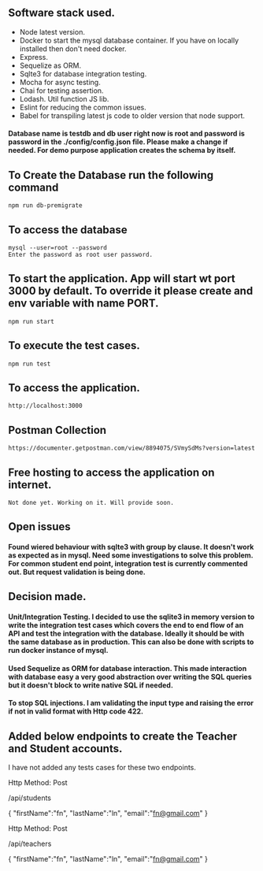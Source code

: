## Software stack used.
* Node latest version.
* Docker to start the mysql database container. If you have on locally installed then don't need docker.
* Express.
* Sequelize as ORM.
* Sqlte3 for database integration testing.
* Mocha for async testing.
* Chai for testing assertion.
* Lodash. Util function JS lib.
* Eslint for reducing the common issues.
* Babel for transpiling latest js code to older version that node support.


#### Database name is testdb and db user right now is root and password is password in the ./config/config.json file. Please make a change if needed. For demo purpose application creates the schema by itself.

## To Create the Database run the following command
``` 
npm run db-premigrate
```

## To access the database
```
mysql --user=root --password
Enter the password as root user password.
```

## To start the application. App will start wt port 3000 by default. To override it please create and env variable with name PORT.
```
npm run start
```

## To execute the test cases.
```
npm run test
```

## To access the application.
```
http://localhost:3000
```

## Postman Collection
```
https://documenter.getpostman.com/view/8894075/SVmySdMs?version=latest
```

## Free hosting to access the application on internet.
```
Not done yet. Working on it. Will provide soon.
```

## Open issues
#### Found wiered behaviour with sqlte3 with group by clause. It doesn't work as expected as in mysql. Need some investigations to solve this problem. For common student end point, integration test is currently commented out. But request validation is being done.

## Decision made.

#### Unit/Integration Testing. I decided to use the sqlite3 in memory version to write the integration test cases which covers the end to end flow of an API and test the integration with the database. Ideally it should be with the same database as in production. This can also be done with scripts to run docker instance of mysql.

#### Used Sequelize as ORM for database interaction. This made interaction with database easy a very good abstraction over writing the SQL queries but it doesn't block to write native SQL if needed.

#### To stop SQL injections. I am validating the input type and raising the error if not in valid format with Http code 422.

## Added below endpoints to create the Teacher and Student accounts.

I have not added any tests cases for these two endpoints.

Http Method: Post

/api/students

{
	"firstName":"fn",
	"lastName":"ln",
	"email":"fn@gmail.com"
}

Http Method: Post

/api/teachers

{
	"firstName":"fn",
	"lastName":"ln",
	"email":"fn@gmail.com"
}
